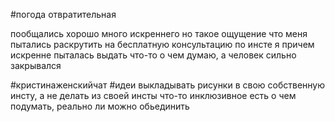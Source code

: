
#погода отвратительная

пообщались хорошо много искреннего но такое ощущение что меня пытались раскрутить на бесплатную консультацию по инсте
я причем искренне пыталась выдать что-то о чем думаю, а человек сильно закрывался

#кристинаженскийчат
#идеи выкладывать рисунки в свою собственную инсту, а не делать из своей инсты что-то инклюзивное
есть о чем подумать, реально ли можно обьединить
